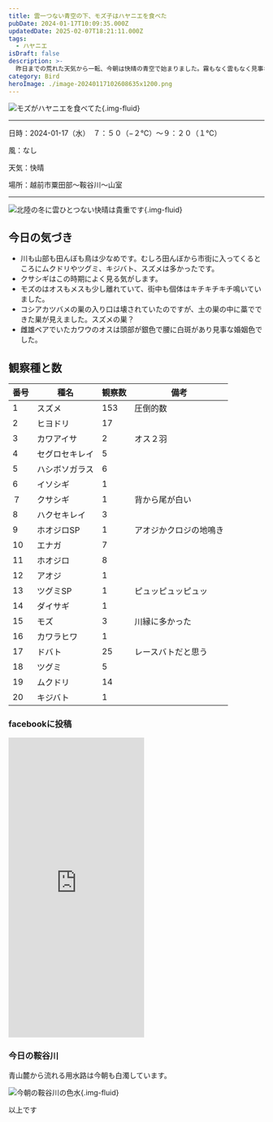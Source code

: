 ```yaml
---
title: 雲一つない青空の下、モズ子はハヤニエを食べた
pubDate: 2024-01-17T10:09:35.000Z
updatedDate: 2025-02-07T18:21:11.000Z
tags:
  - ハヤニエ
isDraft: false
description: >-
  昨日までの荒れた天気から一転、今朝は快晴の青空で始まりました。霧もなく雲もなく見事な空です。川にはイソシギ、クサシギ、山辺にはエナガが群れ、川にはモズ達がいました。今朝のハイライトはモズ（メス）のハヤニエを食べるシーン。一心不乱に食べていました。ハヤニエは電柱を支えるワイヤの隙間に置かれたもので地上高さは３ｍほど。積雪は今朝は２ｃｍぐらいです。
category: Bird
heroImage: ./image-20240117102608635x1200.png
---
```




![モズがハヤニエを食べてた](https://object-storage.tyo2.conoha.io/v1/nc_2520d9a1_blog-astro-assets/blog-astro-assets/image-20240117102608635x1200.png){.img-fluid}


------

日時：2024-01-17（水）　７：５０（−２℃）〜９：２０（１℃）

風：なし

天気：快晴

場所：越前市粟田部〜鞍谷川〜山室

------





![北陸の冬に雲ひとつない快晴は貴重です](https://object-storage.tyo2.conoha.io/v1/nc_2520d9a1_blog-astro-assets/blog-astro-assets/IMG_1347x1200.JPG){.img-fluid}



## 今日の気づき

- 川も山部も田んぼも鳥は少なめです。むしろ田んぼから市街に入ってくるところにムクドリやツグミ、キジバト、スズメは多かったです。
- クサシギはこの時期によく見る気がします。
- モズのはオスもメスも少し離れていて、街中も個体はキチキチキチ鳴いていました。
- コシアカツバメの巣の入り口は壊されていたのですが、土の巣の中に藁でできた巣が見えました。スズメの巣？
- 雌雄ペアでいたカワウのオスは頭部が銀色で腰に白斑があり見事な婚姻色でした。




## 観察種と数

| 番号 | 種名           | 観察数 | 備考                   |
| ---- | -------------- | ------ | ---------------------- |
| 1    | スズメ         | 153    | 圧倒的数               |
| 2    | ヒヨドリ       | 17     |                        |
| 3    | カワアイサ     | 2      | オス２羽               |
| 4    | セグロセキレイ | 5      |                        |
| 5    | ハシボソガラス | 6      |                        |
| 6    | イソシギ       | 1      |                        |
| ７   | クサシギ       | 1      | 背から尾が白い         |
| 8    | ハクセキレイ   | 3      |                        |
| 9    | ホオジロSP     | 1      | アオジかクロジの地鳴き |
| 10   | エナガ         | 7      |                        |
| 11   | ホオジロ       | 8      |                        |
| 12   | アオジ         | 1      |                        |
| 13   | ツグミSP       | 1      | ピュッピュッピュッ     |
| 14   | ダイサギ       | 1      |                        |
| 15   | モズ           | 3      | 川縁に多かった         |
| 16   | カワラヒワ     | 1      |                        |
| 17   | ドバト         | 25     | レースバトだと思う     |
| 18   | ツグミ         | 5      |                        |
| 19   | ムクドリ       | 14     |                        |
| 20   | キジバト       | 1      |                        |




### facebookに投稿
<iframe src="https://www.facebook.com/plugins/video.php?height=476&href=https%3A%2F%2Fwww.facebook.com%2F100007482843025%2Fvideos%2F674754461509789%2F&show_text=true&width=267&t=0" width="267" height="591" style="border:none;overflow:hidden" scrolling="no" frameborder="0" allowfullscreen="true" allow="autoplay; clipboard-write; encrypted-media; picture-in-picture; web-share" allowFullScreen="true"></iframe>

### 今日の鞍谷川

青山麓から流れる用水路は今朝も白濁しています。

![今朝の鞍谷川の色水](https://object-storage.tyo2.conoha.io/v1/nc_2520d9a1_blog-astro-assets/blog-astro-assets/IMG_1334x1200.JPG){.img-fluid}


以上です

   
